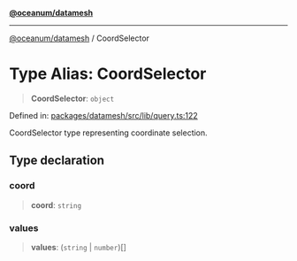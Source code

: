 [**@oceanum/datamesh**](../README.md)

***

[@oceanum/datamesh](../README.md) / CoordSelector

# Type Alias: CoordSelector

> **CoordSelector**: `object`

Defined in: [packages/datamesh/src/lib/query.ts:122](https://github.com/oceanum-io/oceanum-js/blob/4449d4b3fac355094039d4392e96edf8345b7153/packages/datamesh/src/lib/query.ts#L122)

CoordSelector type representing coordinate selection.

## Type declaration

### coord

> **coord**: `string`

### values

> **values**: (`string` \| `number`)[]
